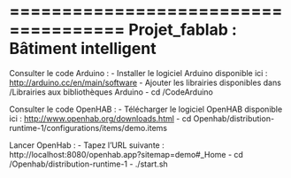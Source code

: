=====================================
Projet_fablab : Bâtiment intelligent
=====================================

Consulter le code Arduino :
	- Installer le logiciel Arduino disponible ici : http://arduino.cc/en/main/software
	- Ajouter les librairies disponibles dans /Librairies aux bibliothèques Arduino
	- cd /CodeArduino

Consulter le code OpenHAB :
	- Télécharger le logiciel OpenHAB disponible ici : http://www.openhab.org/downloads.html
	- cd Openhab/distribution-runtime-1/configurations/items/demo.items


Lancer OpenHab :
	- Tapez l’URL suivante : http://localhost:8080/openhab.app?sitemap=demo#_Home
	- cd /Openhab/distribution-runtime-1
	- ./start.sh

